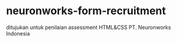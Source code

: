 # neuronworks-form-recruitment
ditujukan untuk penilaian assessment HTML&amp;CSS PT. Neuronworks Indonesia
